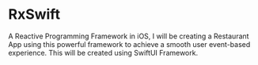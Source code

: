 # RxSwift
A Reactive Programming Framework in iOS, I will be creating a Restaurant App using this powerful framework to achieve a smooth user event-based experience. This will be created using SwiftUI Framework.